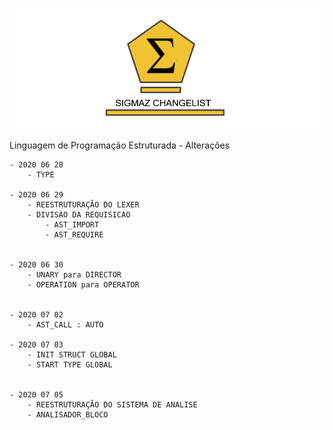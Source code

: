 
 
![Sigmaz](https://raw.githubusercontent.com/luandkg/Sigmaz/master/res/imagens/change.png)

Linguagem de Programação Estruturada - Alterações

    - 2020 06 28
        - TYPE
        
    - 2020 06 29
        - REESTRUTURAÇÃO DO LEXER
        - DIVISAO DA REQUISICAO
            - AST_IMPORT 
            - AST_REQUIRE
            
            
    - 2020 06 30
        - UNARY para DIRECTOR
        - OPERATION para OPERATOR
        
        
    - 2020 07 02
        - AST_CALL : AUTO
        
    - 2020 07 03
        - INIT STRUCT GLOBAL
        - START TYPE GLOBAL
        
        
    - 2020 07 05
        - REESTRUTURAÇÃO DO SISTEMA DE ANALISE
        - ANALISADOR_BLOCO
    
 
  